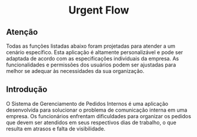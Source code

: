 <h1 align="center">Urgent Flow</h1>

## Atenção

Todas as funções listadas abaixo foram projetadas para atender a um cenário específico. Esta aplicação é altamente personalizável e pode ser adaptada de acordo com as especificações individuais da empresa. As funcionalidades e permissões dos usuários podem ser ajustadas para melhor se adequar às necessidades da sua organização.

## Introdução
O Sistema de Gerenciamento de Pedidos Internos é uma aplicação desenvolvida para solucionar o problema
de comunicação interna em uma empresa. Os funcionários enfrentam dificuldades para organizar os pedidos
que devem ser atendidos em seus respectivos dias de trabalho, o que resulta em atrasos e falta de visibilidade.

